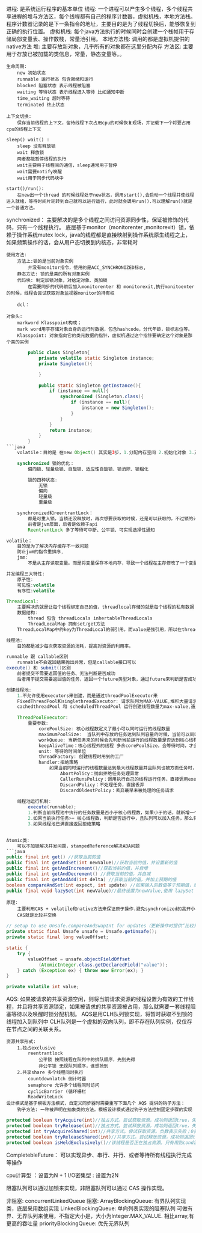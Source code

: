 进程:
    是系统运行程序的基本单位
线程:
    一个进程可以产生多个线程，多个线程共享进程的堆与方法区，每个线程都有自己的程序计数器，虚拟机栈，本地方法栈。
    程序计数器记录的是下一条指令的地址，主要目的是为了线程切换后，能够恢复到正确的执行位置。
    虚拟机栈:
        每个java方法执行的时候同时会创建一个栈帧用于存储局部变量表、操作数栈，常量池引用。
    本地方法栈:
        调用的都是虚拟机提供的native方法
    堆:
        主要存放新对象，几乎所有的对象都在这里分配内存
    方法区:
        主要用于存放已被加载的类信息，常量，静态变量等。。

    生命周期:
        new 初始状态
        runnable 运行状态 包含就绪和运行
        blocked 阻塞状态 表示线程被阻塞
        waiting 等待状态 表示线程进入等待 比如通知中断
        time_waiting 超时等待 
        terminated 终止状态

    上下文切换:
        保存当前线程的上下文，留待线程下次占用cpu的时候恢复现场，并记载下一个将要占用cpu的线程上下文

    sleep() wait() :
        sleep 没有释放锁
        wait 释放锁
        两者都能暂停线程的执行
        wait主要用于线程间的通信，sleep通常用于暂停
        wait需要notify唤醒
        wait用于同步代码块中
    
    start()/run():
        在new出一个thread 的时候线程处于new状态，调用start(),会启动一个线程并使线程进入就绪，等待时间片轮转到自己就可以进行运行，此时就会调用run().可以理解run()就是一个普通方法。


synchronized：
    主要解决的是多个线程之间访问资源同步性，保证被修饰的代码，只有一个线程执行。
    底层基于monitor（monitorenter ,monitorexit）锁，依赖于操作系统mutex lock，java的线程都是直接映射到操作系统原生线程之上，如果频繁操作的话，会从用户态切换到内核态，非常耗时



    使用方法:
        方法上:锁的是当前对象实例
            并没有monitor指令，使用的是ACC_SYNCHRONIZED标志,
        静态方法: 锁的是类的所有对象实例
        代码块: 制定加锁对象，对给定对象、类加锁
            在需要同步的代码前后加入monitorenter 和 monitorexit,执行monitoenter的时候，线程会尝试获取对象监视器monitor的持有权

        dcl：
    
    对象头: 
        markword Klasspoint构成；
        mark word用于存储对象自身的运行时数据，包含hashcode，分代年龄，锁标志位等。
        Klasspoint: 对象指向它的类元数据的指针，虚拟机通过这个指针要确定这个对象是那个类的实例

```java
        public class Singleton{
            private volatile static Singleton instance;
            private Singleton(){

            }

            public static Singleton getInstance(){
                if (instance == null){
                    synchronized (Singleton.class){
                        if (instance == null){
                            instance = new Singleton();
                        }
                    }
                }
                return instance;
            }
        }
```java
    volatile：目的是 在new Object() 其实是3步，1.分配内存空间 2.初始化对象 3.对象指向内存地址 123 ，132

    synchronized 锁的优化：
        偏向锁、轻量级锁、自旋锁、适应性自旋锁、锁消除、锁粗化

        锁的四种状态:
            无锁
            偏向
            轻量级
            重量级

    synchronized和reentrantLock：
        都是可重入锁，当锁还没释放时，再次想要获取的时候，还是可以获取的，不过锁的计数器自增1
        前者是jvm层面，后者是依赖于api
        ReentrantLock 多了等待可中断、公平锁、可实现选择性通知

volatile：
    目的是为了解决内存缓存不一致问题
    防止jvm的指令重排序,
    jmm:
        不是从主存读取变量。而是将变量保存本地内存，导致一个线程在主存修改了一个变量的值，而另一个线程还在用本地内存的值，造成数据不一致。

并发编程三大特性:
    原子性:
    可见性:volatile
    有序性:volatile

ThreadLocal:    
    主要解决的就是让每个线程绑定自己的值，threadlocal存储的就是每个线程的私有数据
    数据结构:
        thread 包含 threadLocals inhertableThreadLocals
        ThreadLocalMap 拥有set/get方法
    ThreadLocalMap中的key为ThreadLocal的弱引用。而value是强引用，所以在threadLocal没有被强引用的情况下，在垃圾回收的时候，key会清理掉，而value不会。那么就会出现key为null的entry。那么就会造成内存泄漏，使用完的时候最好手动remove一下。

线程池:
    目的都是减少每次获取资源的消耗，提高对资源的利用率。

runnable 跟 callable区别
    runnable不会返回结果抛出异常，但是callable接口可以
execute() 和 submit()区别
    前者提交不需要返回值的任务、无法判断是否成功
    后者用于提交需要返回值的任务，返回一个future类型对象，通过future来判断是否成功，future.get()回去返回值，但是get()会阻塞当前线程，直到任务完成，可以使用get(long timeout,TimeUnit unit),来超时返回

创建线程池:
    1.不允许使用executors来创建，而是通过threadPoolExecutor来
    FixedThreadPool和singlethreadExecutor: 请求队列为MAX-VALUE,堆积大量请求造成oom，
    cachedthreadPool 和 scheduledThreadPool 运行创建线程数量为max-value,造成oom

    ThreadPoolExecutor:
        重要参数:
            corePoolSize: 核心线程数定义了最小可以同时运行的线程数量
            maximumPoolSize:  当队列中存放的任务达到队列容量的时候，当前可以同时运行的线程数量变为最大线程数。
            workQueue: 当新任务来的时候会先判断当前运行的线程数量是否达到核心线程数，如果达到的话，新任务就会被存放在队列中。
            keepAliveTime：核心线程外的线程 多余corePoolSize，会等待时间，才会回收
            unit: 等待的时间单位
            threadFactory: 创建线程时用到的工厂
            handler:拒绝策略
                如果当前同时运行的线程数量达到最大线程数量并且队列也被方面任务时，就会执行拒绝
                    AbortPolicy：抛出拒绝任务处理异常
                    CallerRunsPolicy：调用执行自己的线程运行任务，直接调用execute的线程
                    DiscardPolicy：不处理任务，直接丢弃
                    DiscardOldestPolicy：丢弃最早未被处理的任务请求
    
    线程池运行机制:
        execute(runnable);
        1.判断当前线程池中执行的任务数量是否小于核心线程数，如果小于的话，就新增一个线程，并将任务加入到改线程
        2.如果当前执行任务>= 核心线程数，判断是否运行中，且队列可以加入任务，那么将任务加入队列
        3.如果线程池已满直接返回拒绝策略

        
Atomic类:
    可以不加锁解决并发问题，stampedReference解决ABA问题
```java
public final int get() //获取当前的值
public final int getAndSet(int newValue)//获取当前的值，并设置新的值
public final int getAndIncrement()//获取当前的值，并自增
public final int getAndDecrement() //获取当前的值，并自减
public final int getAndAdd(int delta) //获取当前的值，并加上预期的值
boolean compareAndSet(int expect, int update) //如果输入的数值等于预期值，则以原子方式将该值设置为输入值（update）
public final void lazySet(int newValue)//最终设置为newValue,使用 lazySet 设置之后可能导致其他线程在之后的一小段时间内还是可以读到旧的值。

``` 
    原理:  
        主要利用CAS + volatile和native方法来保证原子操作.避免synchronized的高开小
        CAS就是比较并交换
```java
// setup to use Unsafe.compareAndSwapInt for updates（更新操作时提供“比较并替换”的作用）
private static final Unsafe unsafe = Unsafe.getUnsafe();
private static final long valueOffset;

static {
    try {
        valueOffset = unsafe.objectFieldOffset
            (AtomicInteger.class.getDeclaredField("value"));
    } catch (Exception ex) { throw new Error(ex); }
}

private volatile int value;

```

AQS:
    如果被请求的共享资源空闲，则将当前请求资源的线程设置为有效的工作线程，并且将共享资源锁定，如果被请求的共享资源被占用，那么就需要一套线程阻塞等待以及唤醒时锁分配机制。
    AQS是用CLH队列锁实现，将暂时获取不到锁的线程加入到队列中
    CLH队列是一个虚拟的双向队列，即不存在队列实例，仅仅存在节点之间的关联关系。

    资源共享形式:
        1.独占exclusive
            reentrantlock 
                公平锁 按照线程在队列中的排队顺序，先到先得
                非公平锁 无视队列顺序，谁想抢到
        2.共享share 多个线程同时执行
            countdownlatch 倒计时器
            semaphore 允许多个线程同时访问
            cyclicBarrier (循环栅栏
            ReadWriteLock 
    设计模式是基于模板方法模式，自定义同步器时需要重写下面几个 AQS 提供的钩子方法：
        钩子方法: 一种被声明在抽象类的方法。模板设计模式通过钩子方法控制固定步骤的实现
```java
protected boolean tryAcquire(int)//独占方式。尝试获取资源，成功则返回true，失败则返回false。
protected boolean tryRelease(int)//独占方式。尝试释放资源，成功则返回true，失败则返回false。
protected int tryAcquireShared(int)//共享方式。尝试获取资源。负数表示失败；0表示成功，但没有剩余可用资源；正数表示成功，且有剩余资源。
protected boolean tryReleaseShared(int)//共享方式。尝试释放资源，成功则返回true，失败则返回false。
protected boolean isHeldExclusively()//该线程是否正在独占资源。只有用到condition才需要去实现它。

```

CompletebleFuture：
    可以实现异步、串行、并行、或者等待所有线程执行完成等操作

cpu计算型 ：设置为N + 1
I/O密集型 : 设置为2N

阻塞队列可以通过加锁来实现，非阻塞队列可以通过 CAS 操作实现。

非阻塞:
    concurrentLinkedQueue
阻塞:
    ArrayBlockingQueue: 有界队列实现类，底层采用数组实现
    LinkedBlockingQueue: 单向列表实现的阻塞队列 可做有界、无界队列来使用，不指定大小是，大小为Integer.MAX_VALUE. 相比array,有更高的吞吐量
    priorityBlockingQueue: 优先无界队列